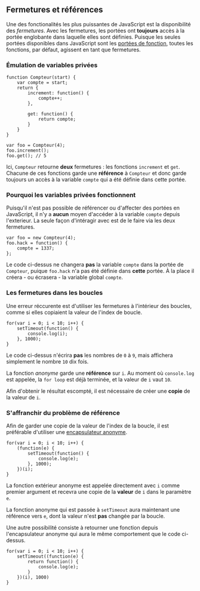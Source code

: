 ## Fermetures et références

Une des fonctionalités les plus puissantes de JavaScript est la disponibilité
des *fermetures*. Avec les fermetures, les portées ont **toujours** accès à la
portée englobante dans laquelle elles sont définies. Puisque les seules portées
disponibles dans JavaScript sont les [portées de fonction](#function.scopes),
toutes les fonctions, par défaut, agissent en tant que fermetures.

### Émulation de variables privées

    function Compteur(start) {
        var compte = start;
        return {
            increment: function() {
                compte++;
            },

            get: function() {
                return compte;
            }
        }
    }

    var foo = Compteur(4);
    foo.increment();
    foo.get(); // 5

Ici, `Compteur` retourne **deux** fermetures : les fonctions `increment` et
`get`. Chacune de ces fonctions garde une **référence** à `Compteur` et donc
garde toujours un accès à la variable `compte` qui a été définie dans cette
portée.

### Pourquoi les variables privées fonctionnent

Puisqu'il n'est pas possible de référencer ou d'affecter des portées en JavaScript,
il n'y a **aucun** moyen d'accéder à la variable `compte` depuis l'exterieur. La
seule façon d'intéragir avec est de le faire via les deux fermetures.

    var foo = new Compteur(4);
    foo.hack = function() {
        compte = 1337;
    };

Le code ci-dessus ne changera **pas** la variable `compte` dans la portée de `Compteur`,
puique `foo.hack` n'a pas été définie dans **cette** portée. À la place il créera - ou
écrasera - la variable global `compte`.

### Les fermetures dans les boucles

Une erreur réccurente est d'utiliser les fermetures à l'intérieur des boucles, comme si
elles copiaient la valeur de l'index de boucle.

    for(var i = 0; i < 10; i++) {
        setTimeout(function() {
            console.log(i);
        }, 1000);
    }

Le code ci-dessus n'écrira **pas** les nombres de `0` à `9`, mais affichera simplement
le nombre `10` dix fois.

La fonction *anonyme* garde une **référence** sur `i`. Au moment où
`console.log` est appelée, la `for loop` est déjà terminée, et la valeur de
`i` vaut `10`.

Afin d'obtenir le résultat escompté, il est nécessaire de créer une **copie** de la valeur
de `i`.

### S'affranchir du problème de référence

Afin de garder une copie de la valeur de l'index de la boucle, il est préférable
d'utiliser une [encapsulateur anonyme](#function.scopes).

    for(var i = 0; i < 10; i++) {
        (function(e) {
            setTimeout(function() {
                console.log(e);
            }, 1000);
        })(i);
    }

La fonction extérieur anonyme est appelée directement avec `i` comme premier argument
et recevra une copie de la **valeur** de `i` dans le paramètre `e`.

La fonction anonyme qui est passée à `setTimeout` aura maintenant une référence vers `e`,
dont la valeur n'est **pas** changée par la boucle.

Une autre possibilité consiste à retourner une fonction depuis l'encapsulateur anonyme
qui aura le même comportement que le code ci-dessus.

    for(var i = 0; i < 10; i++) {
        setTimeout((function(e) {
            return function() {
                console.log(e);
            }
        })(i), 1000)
    }

